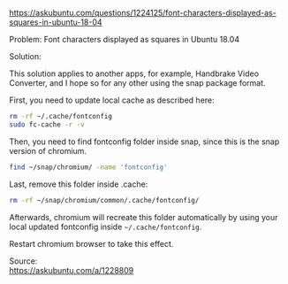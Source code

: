 

<https://askubuntu.com/questions/1224125/font-characters-displayed-as-squares-in-ubuntu-18-04>

Problem:
Font characters displayed as squares in Ubuntu 18.04


Solution:

This solution applies to another apps, for example, Handbrake Video Converter, and I hope so for any other using the snap package format.

First, you need to update local cache as described here:

```bash
rm -rf ~/.cache/fontconfig 
sudo fc-cache -r -v

```

Then, you need to find fontconfig folder inside snap, since this is the snap version of chromium.

```bash
find ~/snap/chromium/ -name 'fontconfig'

```

Last, remove this folder inside .cache:

```bash
rm -rf ~/snap/chromium/common/.cache/fontconfig/

```

Afterwards, chromium will recreate this folder automatically by using your local updated fontconfig inside `~/.cache/fontconfig`.

Restart chromium browser to take this effect.

Source:\
<https://askubuntu.com/a/1228809>
